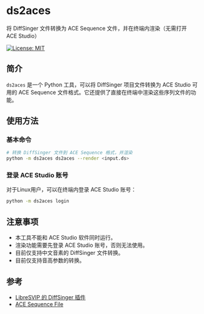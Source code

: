 # ds2aces

将 DiffSinger 文件转换为 ACE Sequence 文件，并在终端内渲染（无需打开 ACE Studio）

[![License: MIT](https://img.shields.io/badge/License-MIT-yellow.svg)](https://opensource.org/licenses/MIT)

## 简介

`ds2aces` 是一个 Python 工具，可以将 DiffSinger 项目文件转换为 ACE Studio 可用的 ACE Sequence 文件格式。它还提供了直接在终端中渲染这些序列文件的功能。

## 使用方法

### 基本命令

```bash
# 转换 DiffSinger 文件到 ACE Sequence 格式，并渲染
python -m ds2aces ds2aces --render <input.ds>
```

### 登录 ACE Studio 账号

对于Linux用户，可以在终端内登录 ACE Studio 账号：

```bash
python -m ds2aces login
```

## 注意事项

- 本工具不能和 ACE Studio 软件同时运行。
- 渲染功能需要先登录 ACE Studio 账号，否则无法使用。
- 目前仅支持中文音素的 DiffSinger 文件转换。
- 目前仅支持音高参数的转换。

## 参考

- [LibreSVIP 的 DiffSinger 插件](https://github.com/SoulMelody/LibreSVIP/tree/main/libresvip/plugins/ds)
- [ACE Sequence File](https://github.com/timedomain-tech/ACE_sequence_file/)
